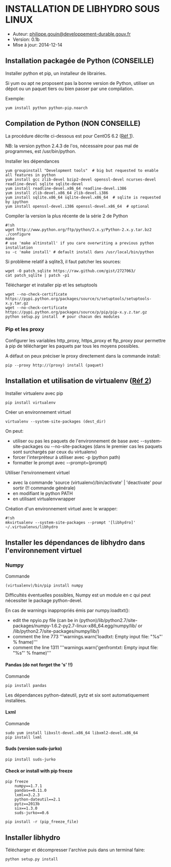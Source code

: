 INSTALLATION DE LIBHYDRO SOUS LINUX
===============================================================================

* Auteur: philippe.gouin@developpement-durable.gouv.fr
* Version: 0.1b
* Mise à jour: 2014-12-14

Installation packagée de Python (CONSEILLE)
-------------------------------------------------------------------------------

Installer python et pip, un installeur de librairies.

Si yum ou apt ne proposent pas la bonne version de Python, utiliser un dépot
ou un paquet tiers ou bien passer par une compilation.

Exemple:

    yum install python python-pip.noarch

Compilation de Python (NON CONSEILLE)
-------------------------------------------------------------------------------

La procédure décrite ci-dessous est pour CentOS 6.2 ([Réf 1][1]).

NB: la version python 2.4.3 de l'os, nécessaire pour pas mal de programmes, est
/usr/bin/python.

Installer les dépendances

    yum groupinstall "Development tools"  # big but requested to enable all features in python
    yum install gcc zlib-devel bzip2-devel openssl-devel ncurses-devel readline-devel sqlite sqlite-devel
    yum install readline-devel.x86_64 readline-devel.i386
    yum install zlib-devel.x86_64 zlib-devel.i386
    yum install sqlite.x86_64 sqlite-devel.x86_64  # sqlite is requested by ipython
    yum install openssl-devel.i386 openssl-devel.x86_64  # optional

Compiler la version la plus récente de la série 2 de Python
```
#!sh
wget http://www.python.org/ftp/python/2.x.y/Python-2.x.y.tar.bz2
./configure
make
# use 'make altinstall' if you care overwriting a previous python installation
su -c 'make install' # default install dans /usr/local/bin/python
```

Si problème relatif à sqlite3, il faut patcher les sources:

    wget -O patch_sqlite https://raw.github.com/gist/2727063/
    cat patch_sqlite | patch -p1

Télécharger et installer pip et les setuptools

    wget --no-check-certificate https://pypi.python.org/packages/source/s/setuptools/setuptools-x.y.tar.gz
    wget --no-check-certificate https://pypi.python.org/packages/source/p/pip/pip-x.y.z.tar.gz
    python setup.py install  # pour chacun des modules

### Pip et les proxy ###

Configurer les variables http_proxy, https_proxy et ftp_proxy pour permettre à
pip de télécharger les paquets par tous les moyens possibles.

A défaut on peux préciser le proxy directement dans la commande install:

    pip --proxy http://(proxy) install (paquet)

Installation et utilisation de virtualenv ([Réf 2][2])
-------------------------------------------------------------------------------

Installer virtualenv avec pip

    pip install virtualenv

Créer un environnement virtuel

    virtualenv --system-site-packages (dest_dir)

On peut:

  * utiliser ou pas les paquets de l'environnement de base avec
    --system-site-packages ou --no-site-packages (dans le premier cas les
    paquets sont surchargés par ceux du virtualenv)
  * forcer l'interpréteur à utiliser avec -p (python path)
  * formatter le prompt avec --prompt=(prompt)

Utiliser l'environnement virtuel

  * avec la commande 'source (virtualenv)/bin/activate' | 'deactivate' pour
    sortir (!! commande générale)
  * en modifiant le python PATH
  * en utilisant virtualenvwrapper

Création d'un environnement virtuel avec le wrapper:
```
#!sh
mkvirtualenv --system-site-packages --prompt '[libhydro]' ~/.virtualenvs/libhydro
```

Installer les dépendances de libhydro dans l'environnement virtuel
-------------------------------------------------------------------------------
### Numpy ####

Commande

    (virtualenv)/bin/pip install numpy

Difficultés éventuelles possibles, Numpy est un module en c qui peut nécessiter
le package python-devel.

En cas de warnings inappropriés émis par numpy.loadtxt():

  * edit the npyio.py file
  (can be in (python)/lib/python2.7/site-packages/numpy-1.6.2-py2.7-linux-x86_64.egg/numpy/lib/
  or /lib/python2.7/site-packages/numpy/lib/)
  * comment the line 773 '''warnings.warn('loadtxt: Empty input file: "%s"' % fname)'''
  * comment the line 1311 '''warnings.warn('genfromtxt: Empty input file: "%s"' % fname)'''

#### Pandas (do not forget the 's' !!) ####

Commande

    pip install pandas

Les dépendances python-dateutil, pytz et six sont automatiquement installées.

#### Lxml ####

Commande

    sudo yum install libxslt-devel.x86_64 libxml2-devel.x86_64
    pip install lxml

#### Suds (version suds-jurko) ####

    pip install suds-jurko

#### Check or install with pip freeze ###

    pip freeze
        numpy==1.7.1
        pandas==0.11.0
        lxml==3.2.3
        python-dateutil==2.1
        pytz==2013b
        six==1.3.0
        suds-jurko==0.6

    pip install -r (pip_freeze_file)


Installer libhydro
-------------------------------------------------------------------------------
Télécharger et décompresser l'archive puis dans un terminal faire:

    python setup.py install

[1]: http://toomuchdata.com/2012/06/25/how-to-install-python-2-7-3-on-centos-6-2/ "Python on CentOS"
[2]: http://sametmax.com/les-environnement-virtuels-python-virtualenv-et-virtualenvwrapper/ "Les environnements virtuels"
